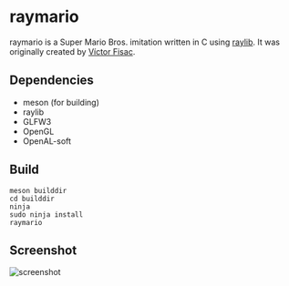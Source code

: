 # raymario

raymario is a Super Mario Bros. imitation written in C using [raylib](http://www.raylib.com/).
It was originally created by [Víctor Fisac](https://github.com/victorfisac).

## Dependencies

* meson (for building)
* raylib
* GLFW3
* OpenGL
* OpenAL-soft

## Build

```
meson builddir
cd builddir
ninja
sudo ninja install
raymario
```

## Screenshot
![screenshot](http://i.imgur.com/77Bjp9D.png)
